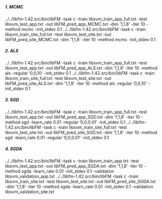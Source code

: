 ##### 1. MCMC
../../libfm-1.42.src/bin/libFM -task c -train libsvm_train_app_full.txt -test libsvm_test_app.txt -out libFM_pred_app_MCMC.txt -dim ’1,1,8’ -iter 10 -method mcmc -init_stdev 0.1
../../libfm-1.42.src/bin/libFM -task c -train libsvm_train_site_full.txt -test libsvm_test_site.txt -out libFM_pred_site_MCMC.txt -dim ’1,1,8’ -iter 10 -method mcmc -init_stdev 0.1

##### 2. ALS
../../libfm-1.42.src/bin/libFM -task c -train libsvm_train_app_full.txt -test libsvm_test_app.txt -out libFM_pred_app_ALS.txt -dim ’1,1,8’ -iter 10 -method als -regular ’0,0,10’ -init_stdev 0.1
../../libfm-1.42.src/bin/libFM -task c -train libsvm_train_site_full.txt -test libsvm_test_site.txt -out libFM_pred_site_ALS.txt -dim ’1,1,8’ -iter 10 -method als -regular ’0,0,10’ -init_stdev 0.1

##### 3. SGD
../../libfm-1.42.src/bin/libFM -task c -train libsvm_train_app_full.txt -test libsvm_test_app.txt -out libFM_pred_app_SGD.txt -dim ’1,1,8’ -iter 10 -method sgd -learn_rate 0.01 -regular ’0,0,0.01’ -init_stdev 0.1
../../libfm-1.42.src/bin/libFM -task c -train libsvm_train_site_full.txt -test libsvm_test_site.txt -out libFM_pred_site_SGD.txt -dim ’1,1,8’ -iter 10 -method sgd -learn_rate 0.01 -regular ’0,0,0.01’ -init_stdev 0.1

##### 4. SGDA
../../libfm-1.42.src/bin/libFM -task c -train libsvm_train_app.txt -test libsvm_test_app.txt -out libFM_pred_app_SGDA.txt -dim ’1,1,8’ -iter 10 -method sgda -learn_rate 0.01 -init_stdev 0.1 -validation libsvm_validation_app.txt
../../libfm-1.42.src/bin/libFM -task c -train libsvm_train_site.txt -test libsvm_test_site.txt -out libFM_pred_site_SGDA.txt -dim ’1,1,8’ -iter 10 -method sgda -learn_rate 0.01 -init_stdev 0.1 -validation libsvm_validation_site.txt